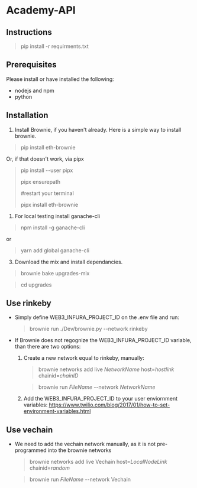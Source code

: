 # Academy-API
## Instructions
> pip install -r requirments.txt

## Prerequisites
Please install or have installed the following:

- nodejs and npm
- python

## Installation
1) Install Brownie, if you haven't already. Here is a simple way to install brownie.
   
> pip install eth-brownie

Or, if that doesn't work, via pipx

> pip install --user pipx
> 
> pipx ensurepath
> 
> #restart your terminal
> 
> pipx install eth-brownie

1) For local testing install ganache-cli
> npm install -g ganache-cli

or

> yarn add global ganache-cli

3) Download the mix and install dependancies.
> brownie bake upgrades-mix

> cd upgrades

## Use rinkeby
- Simply define WEB3_INFURA_PROJECT_ID on the .env file and run:
    > brownie run ./Dev/brownie.py --network rinkeby

- If Brownie does not regognize the WEB3_INFURA_PROJECT_ID variable, than there are two options:
    1) Create a new network equal to rinkeby, manually:
        > brownie networks add live *NetworkName* host=*hostlink* chainid=*chainID*

        > brownie run *FileName* --network *NetworkName*

    2) Add the WEB3_INFURA_PROJECT_ID to your user enviornment variables:
      https://www.twilio.com/blog/2017/01/how-to-set-environment-variables.html

## Use vechain
- We need to add the vechain network manually, as it is not pre-programmed into the brownie networks
    > brownie networks add live Vechain host=*LocalNodeLink* chainid=*random*

    > brownie run *FileName* --network Vechain